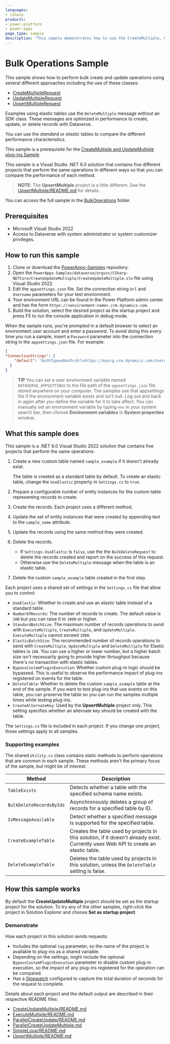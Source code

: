 ```yaml
---
languages:
- csharp
products:
- power-platform
- power-apps
page_type: sample
description: "This sample demonstrates how to use the CreateMultiple, UpdateMultiple, UpsertMultiple, and DeleteMultiple messages for standard and elastic tables using the Dataverse SDK for .NET."
---
```


# Bulk Operations Sample

This sample shows how to perform bulk create and update operations using several different approaches including the use of these classes:

- [CreateMultipleRequest](https://learn.microsoft.com/dotnet/api/microsoft.xrm.sdk.messages.createmultiplerequest)
- [UpdateMultipleRequest](https://learn.microsoft.com/dotnet/api/microsoft.xrm.sdk.messages.updatemultiplerequest)
- [UpsertMultipleRequest](https://learn.microsoft.com/dotnet/api/microsoft.xrm.sdk.messages.upsertmultiplerequest)

Examples using elastic tables use the `DeleteMultiple` message without an SDK class. These messages are optimized in performance to create, update, or delete records with Dataverse.

You can use the *standard* or *elastic* tables to compare the different performance characteristics.

This sample is a prerequisite for the [CreateMultiple and UpdateMultiple plug-ins Sample](https://github.com/microsoft/PowerApps-Samples/tree/master/dataverse/orgsvc/CSharp/xMultiplePluginSamples)

This sample is a Visual Studio .NET 6.0 solution that contains five different projects that perform the same operations in different ways so that you can compare the performance of each method.

> **NOTE**:
> The **UpsertMultiple** project is a little different. See the [UpsertMultiple/README.md](UpsertMultiple/README.md) for details.

You can access the full sample in the [BulkOperations](https://github.com/microsoft/PowerApps-Samples/tree/master/dataverse/orgsvc/CSharp-NETCore/BulkOperations) folder.

## Prerequisites

- Microsoft Visual Studio 2022
- Access to Dataverse with system administrator or system customizer privileges.

## How to run this sample

1. Clone or download the [PowerApps-Samples](https://github.com/microsoft/PowerApps-Samples) repository.
1. Open the `PowerApps-Samples/dataverse/orgsvc/CSharp-NETCore/CreateUpdateMultiple/CreateUpdateMultiple.sln` file using Visual Studio 2022.
1. Edit the `appsettings.json` file. Set the connection string `Url` and `Username` parameters for your test environment.
1. Your environment URL can be found in the Power Platform admin center and has the form `https://<environment-name>.crm.dynamics.com`.
1. Build the solution, select the desired project as the startup project and press F5 to run the console application in debug mode.

When the sample runs, you're prompted in a default browser to select an environment user account and enter a password. To avoid doing this every time you run a sample, insert a `Password` parameter into the connection string in the `appsettings.json` file. For example:

```json
{
"ConnectionStrings": {
    "default": "AuthType=OAuth;Url=https://myorg.crm.dynamics.com;Username=someone@myorg.onmicrosoft.com;Password=mypassword;RedirectUri=http://localhost;AppId=51f81489-12ee-4a9e-aaae-a2591f45987d;LoginPrompt=Auto"
  }
}
```

> **TIP**
> You can set a user environment variable named `DATAVERSE_APPSETTINGS` to the file path of the `appsettings.json` file stored anywhere on your computer. The samples use that appsettings file if the environment variable exists and isn't null. Log out and back in again after you define the variable for it to take affect. You can manually set an environment variable by typing `env` in your system search bar, then choose **Environment variables** in **System properties** window.

## What this sample does

This sample is a .NET 6.0 Visual Studio 2022 solution that contains five projects that perform the same operations:

1. Create a new custom table named `sample_example` if it doesn't already exist.

   The table is created as a standard table by default. To create an elastic table, change the `UseElastic` property in `Settings.cs` to `true`.

1. Prepare a configurable number of entity instances for the custom table representing records to create.
1. Create the records. Each project uses a different method.
1. Update the set of entity instances that were created by appending text to the `sample_name` attribute.
1. Update the records using the same method they were created.
1. Delete the records.

   - If `Settings.UseElastic` is `false`, use the the `BulkDeleteRequest` to delete the records created and report on the success of this request.
   - Otherwise use the `DeleteMultiple` message when the table is an elastic table.

1. Delete the custom `sample_example` table created in the first step.

Each project uses a shared set of settings in the `Settings.cs` file that allow you to control:

- `UseElastic`: Whether to create and use an elastic table instead of a standard table.
- `NumberOfRecords`: The number of records to create. The default value is `100` but you can raise it to `1000` or higher.
- `StandardBatchSize`: The maximum number of records operations to send with `ExecuteMultiple`, `CreateMultiple`, and `UpdateMultiple`. `ExecuteMultiple` cannot exceed `1000`.
- `ElasticBatchSize`: The recommended number of records operations to send with `CreateMultiple`, `UpdateMultiple` and `DeleteMultiple` for Elastic tables is `100`. You can use a higher or lower number, but a higher batch size isn't necessarily going to provide higher throughput because there's no transaction with elastic tables.
- `BypassCustomPluginExecution`: Whether custom plug-in logic should be bypassed. This is useful to observe the performance impact of plug-ins registered on events for the table.
- `DeleteTable`: Whether to delete the custom `sample_example` table at the end of the sample. If you want to test plug-ins that use events on this table, you can preserve the table so you can run the samples multiple times while testing plug-ins.
- `CreateAlternateKey`: Used by the **UpsertMultiple** project only. This setting specifies whether an alternate key should be created with the table.

The `Settings.cs` file is included in each project. If you change one project, those settings apply to all samples.

### Supporting examples

The shared `Utility.cs` class contains static methods to perform operations that are common in each sample. These methods aren't the primary focus of the sample, but might be of interest:

| Method | Description |
|--------|-------------|
| `TableExists` | Detects whether a table with the specified schema name exists. |
| `BulkDeleteRecordsByIds` | Asynchronously deletes a group of records for a specified table by ID. |
| `IsMessageAvailable` | Detect whether a specified message is supported for the specified table. |
| `CreateExampleTable` | Creates the table used by projects in this solution, if it doesn't already exist. Currently uses Web API to create an elastic table. |
| `DeleteExampleTable` | Deletes the table used by projects in this solution, unless the `DeleteTable` setting is false. |

## How this sample works

By default the **CreateUpdateMultiple** project should be set as the startup project for the solution. To try any of the other samples, right-click the project in Solution Explorer and choose **Set as startup project**.

### Demonstrate

How each project in this solution sends requests:

- Includes the optional `tag` parameter, so the name of the project is available to plug-ins as a shared variable.
- Depending on the settings, might include the optional `BypassCustomPluginExecution` parameter to disable custom plug-in execution, so the impact of any plug-ins registered for the operation can be compared.
- Has a [Stopwatch](https://learn.microsoft.com/dotnet/api/system.diagnostics.stopwatch?view=net-6.0) configured to capture the total duration of seconds for the request to complete.

Details about each project and the default output are described in their respective README files:

- [CreateUpdateMultiple/README.md](CreateUpdateMultiple/README.md)
- [ExecuteMultiple/README.md](ExecuteMultiple/README.md)
- [ParallelCreateUpdate/README.md](ParallelCreateUpdate/README.md)
- [ParallelCreateUpdateMultiple.md](ParallelCreateUpdateMultiple/README.md)
- [SimpleLoop/README.md](SimpleLoop/README.md)
- [UpsertMultiple/README.md](UpsertMultiple/README.md)

